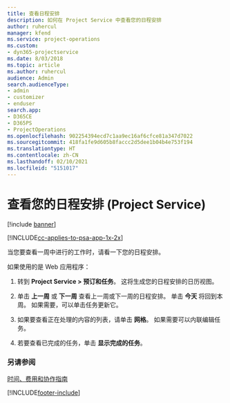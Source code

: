 ```yaml
---
title: 查看日程安排
description: 如何在 Project Service 中查看您的日程安排
author: ruhercul
manager: kfend
ms.service: project-operations
ms.custom:
- dyn365-projectservice
ms.date: 8/03/2018
ms.topic: article
ms.author: ruhercul
audience: Admin
search.audienceType:
- admin
- customizer
- enduser
search.app:
- D365CE
- D365PS
- ProjectOperations
ms.openlocfilehash: 902254394ecd7c1aa9ec16af6cfce81a347d7022
ms.sourcegitcommit: 418fa1fe9d605b8faccc2d5dee1b04b4e753f194
ms.translationtype: HT
ms.contentlocale: zh-CN
ms.lasthandoff: 02/10/2021
ms.locfileid: "5151017"
---
```

# <a name="view-your-schedule-project-service"></a>查看您的日程安排 (Project Service)

[!include [banner](../includes/psa-now-project-operations.md)]

[!INCLUDE[cc-applies-to-psa-app-1x-2x](../includes/cc-applies-to-psa-app-1x-2x.md)]

当您要查看一周中进行的工作时，请看一下您的日程安排。  
  
 如果使用的是 Web 应用程序：  
  
1.  转到 **Project Service > 预订和任务**。 这将生成您的日程安排的日历视图。  
  
2.  单击 **上一周** 或 **下一周** 查看上一周或下一周的日程安排。 单击 **今天** 将回到本周。 如果需要，可以单击任务更新它。  
  
3.  如果要查看正在处理的内容的列表，请单击 **网格**。 如果需要可以内联编辑任务。  
  
4.  若要查看已完成的任务，单击 **显示完成的任务**。  
  
### <a name="see-also"></a>另请参阅  
 [时间、费用和协作指南](../psa/time-expense-collaboration-guide.md)


[!INCLUDE[footer-include](../includes/footer-banner.md)]
